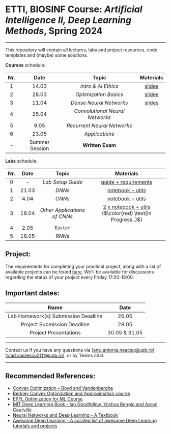 # ETTI, BIOSINF Course: *Artificial Intelligence II, Deep Learning Methods*, Spring 2024
___

This repository will contain all lectures, labs and project resources, code templates and (maybe) some solutions.

**Courses** schedule:

| **Nr.** | **Date** |       **Topic**       | **Materials** |
|:-------:|:--------:|:---------------------:|:-------------:|
|    1    |   14.03  |  _Intro & AI Ethics_  |   [slides](course/C1%20-%20Intro&Ethics.pdf)           |
|    2    |   28.03  | _Optimization Basics_ |   [slides](course/C2%20-%20LinearNets.pdf)            |
|    3    |   11.04  | _Dense Neural Networks_ | [slides](course/C3%20-%20DNNs.pdf)              |
|    4    |   25.04  | _Convolutional Neural Networks_|               |
|    5    |   9.05   |_Recurrent Neural Networks_|               |
|    6    |   23.05  |_Applications_ |               |
|    -    |   Summer Session    |    **Written Exam**    |      |

**Labs** schedule:

| **Nr.** | **Date** |        **Topic**        | **Materials** |
|:-------:|:--------:|:-----------------------:|:-------------:|
|    0    |    -     |     _Lab Setup Guide_   |   [guide + requirements](https://github.com/Vladimirescu/BIOSINF_IA2/tree/main/lab_setup) |
|    1    |   21.03  |           _DNNs_        |   [notebook + utils](https://github.com/Vladimirescu/BIOSINF_IA2/tree/main/L1)            |
|    2    |   4.04   |           _CNNs_      |   [notebook + utils](https://github.com/Vladimirescu/BIOSINF_IA2/tree/main/L2)            |
|    3    |   18.04  | _Other Applications of CNNs_  |   [2 x notebook + utils](https://github.com/Vladimirescu/BIOSINF_IA2/tree/main/L3) ($\color{red} \text{In Progress..}$)           |
|    4    |   2.05   |         `Easter`        |               |
|    5    |   16.05  |         _RNNs_          |               |

## Project:

The requirements for completing your practical project, along with a list of available projects can be found [here](Project_IA2.pdf). 
We'll be available for discussions regarding the status of your project every Friday 17:00-18:00.

## Important dates:

| **Name** | **Date** |
|:-------:|:--------:|
|  Lab Homework(s) Submission Deadline  |  26.05  |
|  Project Submission Deadline  |  29.05  |
|  Project Presentations  |  30.05 & 31.05  |
___

Contact us if you have any questions via [ana_antonia.neacsu@upb.ro], [vlad.vasilescu2111@upb.ro], or by Teams chat.

___

## Recommended References:
- [Convex Optimization – Boyd and Vandenberghe](https://stanford.edu/~boyd/cvxbook/)
- [Berkley Convex Optimization and Approximation course](https://ee227c.github.io)
- [EPFL Optimization for ML Course](https://github.com/epfml/OptML_course)
- [MIT Deep Learning Book - Ian Goodfellow, Yoshua Bengio and Aaron Courville](https://github.com/janishar/mit-deep-learning-book-pdf)
- [Neural Networks and Deep Learning - A Textbook](https://www.charuaggarwal.net/neural.htm)
- [Awesome Deep Learning - A curated list of awesome Deep Learning tutorials and projects](https://github.com/ChristosChristofidis/awesome-deep-learning)
